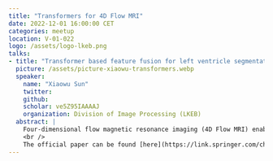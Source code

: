 ```yaml
---
title: "Transformers for 4D Flow MRI"
date: 2022-12-01 16:00:00 CET
categories: meetup 
location: V-01-022
logo: /assets/logo-lkeb.png
talks:
- title: "Transformer based feature fusion for left ventricle segmentation in 4D flow MRI"
  picture: /assets/picture-xiaowu-transformers.webp
  speaker:
    name: "Xiaowu Sun"
    twitter: 
    github: 
    scholar: ve5Z95IAAAAJ
    organization: Division of Image Processing (LKEB)
  abstract: |
    Four-dimensional flow magnetic resonance imaging (4D Flow MRI) enables visualization of intra-cardiac blood flow and quantification of cardiac function using time-resolved three directional velocity data. Segmentation of cardiac 4D flow data is a big challenge due to the extremely poor contrast between the blood pool and myocardium. The magnitude and velocity images from a 4D flow acquisition provide complementary information, but how to extract and fuse these features efficiently is unknown. Automated cardiac segmentation methods from 4D flow MRI have not been fully investigated yet. In this work, we take the velocity and magnitude image as the inputs of two branches separately, then propose a Transformer based cross- and self-fusion layer to explore the inter-relationship from two modalities and model the intra-relationship in the same modality.
    <br />
    The official paper can be found [here](https://link.springer.com/chapter/10.1007/978-3-031-16443-9_36)
---
```


